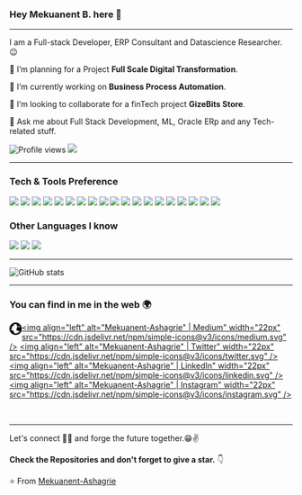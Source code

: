 ### Hey Mekuanent B. here 👋

---

I am a Full-stack Developer, ERP Consultant and Datascience Researcher. :wink:
 
 🔭 I’m planning for a Project **Full Scale Digital Transformation**.
 
 🌱 I’m currently working on **Business Process Automation**.
 
 👯 I’m looking to collaborate for a finTech project **GizeBits Store**.
 
 💬 Ask me about Full Stack Development, ML, Oracle ERp and any Tech-related stuff.


![Profile views](https://gpvc.arturio.dev/Mekuanent-Ashagrie)  <img src="https://img.shields.io/github/followers/Mekuanent-Ashagrie?label=Follow" style=" float:left, margin-right:10px" />


---


### Tech & Tools Preference

<img src = "https://img.shields.io/badge/-HTML5-E34F26?style=flat&logo=html5&logoColor=white"> <img src = "https://img.shields.io/badge/-CSS3-1572B6?style=flat&logo=css3&logoColor=white">
<img src="https://img.shields.io/badge/-Bootstrap-563D7C?style=flat&logo=bootstrap&logoColor=white">
<img src="https://img.shields.io/badge/-JavaScript-eed718?style=flat&logo=javascript&logoColor=ffffff">
<img src="https://img.shields.io/badge/-Sass-cc6699?style=flat&logo=sass&logoColor=ffffff">
<img src="https://img.shields.io/badge/-React-000000?style=flat&logo=react&logoColor=00c8ff">
<img src="https://img.shields.io/badge/-MongoDB-4DB33D?style=flat&logo=mongodb&logoColor=FFFFFF">
<img src="https://img.shields.io/badge/-GraphQL-e535ab?style=flat&logo=graphql&logoColor=FFFFFF">
<img src="https://img.shields.io/badge/-MySQL-F29111?style=flat&logo=mysql&logoColor=FFFFFF">
<img src="https://img.shields.io/badge/-Express.js-787878?style=flat">
<img src="https://img.shields.io/badge/-Node.js-3C873A?style=flat&logo=Node.js&logoColor=white">
<img src="https://img.shields.io/badge/-Firebase-FFA611?style=flat&logo=firebase&logoColor=FFFFFF">
<img src="http://img.shields.io/badge/-Google%20Cloud%20Platform-4285F4?style=flat&logo=google%20cloud&logoColor=white">
<img src="https://img.shields.io/badge/-Progressive Web Apps-5A0FC8?style=flat">
<img src="http://img.shields.io/badge/-Git-F1502F?style=flat&logo=git&logoColor=FFFFFF">
<img src="http://img.shields.io/badge/-Github-000000?style=flat&logo=github&logoColor=FFFFFF">
<img src="http://img.shields.io/badge/-VS%20Code-007ACC?style=flat&logo=visual%20studio%20code&logoColor=white">
<img src="http://img.shields.io/badge/-Heroku-430098?style=flat&logo=heroku&logoColor=white">
<img src="http://img.shields.io/badge/-Vercel-black?style=flat&logo=vercel&logoColor=white">

### Other Languages I know
<img src="http://img.shields.io/badge/-Java-F89820?style=flat&logo=java&logoColor=white"> <img src="https://img.shields.io/badge/-C%20&%20C++-659ad2?style=flat&logo=c%2B%2B&logoColor=ffffff"> <img src="https://img.shields.io/badge/-Python-black?style=flat&logo=python&logoColor=white"> 

---

![GitHub stats](https://github-readme-stats.vercel.app/api?username=Mekuanent-Ashagrie&show_icons=true&hide_border=true)


---


### You can find in me in the web 🌍
[<img align="left" alt="Mekuanent-Ashagrie" width="22px" src="https://raw.githubusercontent.com/iconic/open-iconic/master/svg/globe.svg" />][website]
[<img align="left" alt="Mekuanent-Ashagrie" | Medium" width="22px" src="https://cdn.jsdelivr.net/npm/simple-icons@v3/icons/medium.svg" />][medium]
[<img align="left" alt="Mekuanent-Ashagrie" | Twitter" width="22px" src="https://cdn.jsdelivr.net/npm/simple-icons@v3/icons/twitter.svg" />][twitter]
[<img align="left" alt="Mekuanent-Ashagrie" | LinkedIn" width="22px" src="https://cdn.jsdelivr.net/npm/simple-icons@v3/icons/linkedin.svg" />][linkedin]
[<img align="left" alt="Mekuanent-Ashagrie" | Instagram" width="22px" src="https://cdn.jsdelivr.net/npm/simple-icons@v3/icons/instagram.svg" />][instagram]

<br/>


---

Let's connect 👨‍💻 and forge the future together.😁✌

**Check the Repositories and don't forget to give a star.** 👇

:star: From [Mekuanent-Ashagrie](https://github.com/Souravdey777)

[website]: https://Mekuanent-Ashagrie.github.io/Portfolio/
[twitter]: https://twitter.com/Mekuanent-Ashagrie
[youtube]: https://youtube.com/
[instagram]: https://www.instagram.com/Mekuanent-Ashagrie/
[linkedin]: https://www.linkedin.com/in/Mekuanent-Ashagrie/
[medium]: https://medium.com/@Mekuanent-Ashagrie/
